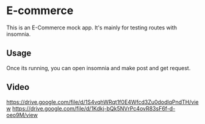# E-commerce

This is an E-Commerce mock app. It's mainly for testing routes with insomnia.

## Usage

Once its running, you can open insomnia and make post and get request.

## Video

https://drive.google.com/file/d/1S4vqhWRqt1f0E4Wfcd3Zu0dodlqPndTH/view
https://drive.google.com/file/d/1Kdkj-bQk5NVrPc4ovR83sF6f-d-oeo9M/view
